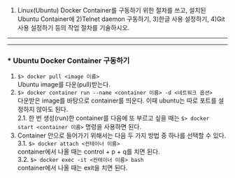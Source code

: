 1) Linux(Ubuntu) Docker Container를 구동하기 위한 절차를 쓰고, 설치된 Ubuntu Container에 2)Telnet daemon 구동하기, 3)한글 사용 설정하기, 4)Git 사용 설정하기 등의 작업 절차를 기술하시오.
---------------------------------------------------------
- - - - - - - - - - - - - - - - - - - - - - - - - - - - - 
### * Ubuntu Docker Container 구동하기

1. `$> docker pull <image 이름>` <br />
  Ubuntu image를 다운(pull)받는다. <br />
2. `$> docker container run --name <container 이름> -d <네트워크 옵션>` <br />
  다운받은 image를 바탕으로 container를 띄운다. 이때 ubuntu는 따로 포트를 설정하지 않아도 된다.<br />
2.1. 한 번 생성(run)한 container를 다음에 또 부르고 싶을 때는 `$> docker start <container 이름>` 명령을 사용하면 된다.<br />
3. Container 안으로 들어가기 위해서는 다음 두 가지 방법 중 하나를 선택할 수 있다.<br />
3.1. `$> docker attach <컨테이너 이름>`<br />
    container에서 나올 때는 control + p + q를 치면 된다.<br />
3.2. `$> docker exec -it <컨테이너 이름> bash`<br />
    container에서 나올 때는 exit을 치면 된다.<br />
    
### 
